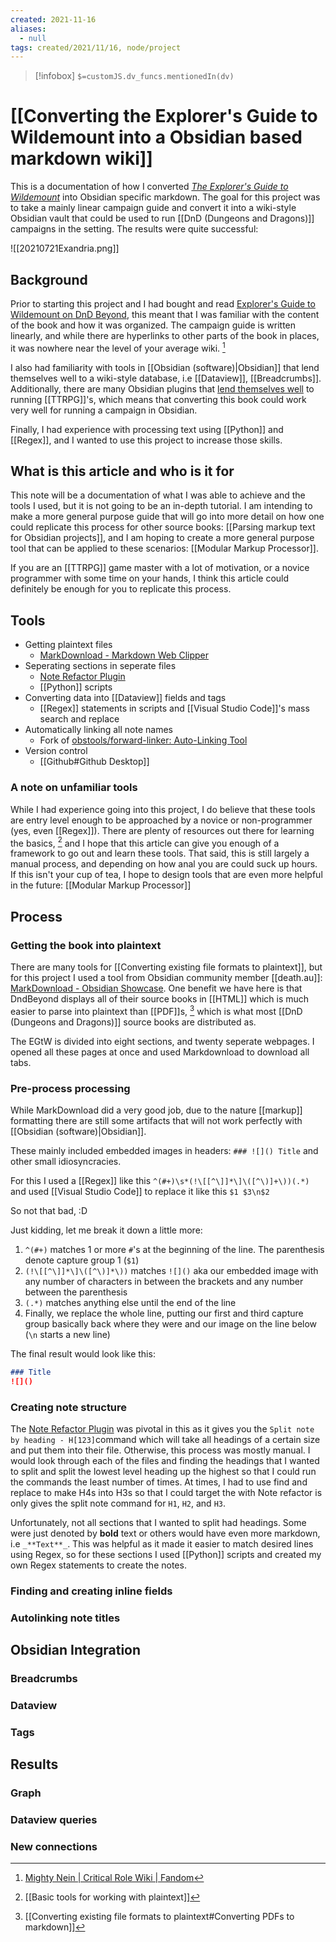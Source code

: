 ```yaml
---
created: 2021-11-16 
aliases:
  - null
tags: created/2021/11/16, node/project
---
```

> [!infobox]
`$=customJS.dv_funcs.mentionedIn(dv)`

# [[Converting the Explorer's Guide to Wildemount into a Obsidian based markdown wiki]] 

This is a documentation of how I converted *[The Explorer's Guide to Wildemount](https://dnd.wizards.com/products/wildemount)* into Obsidian specific markdown.
The goal for this project was to take a mainly linear campaign guide and convert it into a wiki-style Obsidian vault that could be used to run [[DnD (Dungeons and Dragons)]] campaigns in the setting. The results were quite successful: 

![[20210721Exandria.png]]

## Background

Prior to starting this project and I had bought and read [Explorer's Guide to Wildemount on DnD Beyond](https://www.dndbeyond.com/marketplace/sourcebooks/explorers-guide-to-wildemount), this meant that I was familiar with the content of the book and how it was organized. The campaign guide is written linearly, and while there are hyperlinks to other parts of the book in places, it was nowhere near the level of your average wiki. [^1] 

[^1]: [Mighty Nein | Critical Role Wiki | Fandom](https://criticalrole.fandom.com/wiki/Mighty_Nein)

I also had familiarity with tools in [[Obsidian (software)|Obsidian]] that lend themselves well to a wiki-style database, i.e [[Dataview]], [[Breadcrumbs]]. Additionally, there are many Obsidian plugins that [lend themselves well](https://www.youtube.com/watch?v=Ovqu_1aW3Sw) to running [[TTRPG]]'s, which means that converting this book could work very well for running a campaign in Obsidian.

Finally, I had experience with processing text using [[Python]] and [[Regex]], and I wanted to use this project to increase those skills. 

## What is this article and who is it for

This note will be a documentation of what I was able to achieve and the tools I used, but it is not going to be an in-depth tutorial. I am intending to make a more general purpose guide that will go into more detail on how one could replicate this process for other source books: [[Parsing markup text for Obsidian projects]], and I am hoping to create a more general purpose tool that can be applied to these scenarios: [[Modular Markup Processor]].

If you are an [[TTRPG]] game master with a lot of motivation, or a novice programmer with some time on your hands, I think this article could definitely be enough for you to replicate this process.  

## Tools


- Getting plaintext files
    - [MarkDownload - Markdown Web Clipper](https://forum.obsidian.md/t/markdownload-markdown-web-clipper/173)
- Seperating sections in seperate files
    - [Note Refactor Plugin](https://github.com/lynchjames/note-refactor-obsidian)
    - [[Python]] scripts
- Converting data into [[Dataview]] fields and tags
    - [[Regex]] statements in scripts and [[Visual Studio Code]]'s mass search and replace
- Automatically linking all note names
    - Fork of [obstools/forward-linker: Auto-Linking Tool](https://forum.obsidian.md/t/auto-linking-tool/2218) 
- Version control
    - [[Github#Github Desktop]]

### A note on unfamiliar tools

While I had experience going into this project, I do believe that these tools are entry level enough to be approached by a novice or non-programmer (yes, even [[Regex]]). There are plenty of resources out there for learning the basics, [^2] and I hope that this article can give you enough of a framework to go out and learn these tools. That said, this is still largely a manual process, and depending on how anal you are could suck up hours. If this isn't your cup of tea, I hope to design tools that are even more helpful in the future: [[Modular Markup Processor]]

[^2]: [[Basic tools for working with plaintext]]

## Process

### Getting the book into plaintext

There are many tools for [[Converting existing file formats to plaintext]], but for this project I used a tool from Obsidian community member [[death.au]]: [MarkDownload - Obsidian Showcase](https://forum.obsidian.md/t/markdownload-markdown-web-clipper/173). One benefit we have here is that DndBeyond displays all of their source books in [[HTML]] which is much easier to parse into plaintext than [[PDF]]s, [^3] which is what most [[DnD (Dungeons and Dragons)]] source books are distributed as.

[^3]: [[Converting existing file formats to plaintext#Converting PDFs to markdown]]

The EGtW is divided into eight sections, and twenty seperate webpages. I opened all these pages at once and used Markdownload to download all tabs. 

 ### Pre-process processing
 
 While MarkDownload did a very good job, due to the nature [[markup]] formatting there are still some artifacts that will not work perfectly with [[Obsidian (software)|Obsidian]].
 
 These mainly included embedded images in headers: `### ![]() Title` and other small idiosyncracies.
 
For this I used a [[Regex]] like this `^(#+)\s*(!\[[^\]]*\]\([^\)]+\))(.*)` and used [[Visual Studio Code]] to replace it like this `$1 $3\n$2`

So not that bad, :D

Just kidding, let me break it down a little more:
1. `^(#+)` matches 1 or more `#`'s at the beginning of the line. The parenthesis denote capture group 1 (`$1`)
2. `(!\[[^\]]*\]\([^\)]*\))` matches `![]()` aka our embedded image with any number of characters in between the brackets and any number between the parenthesis
3. `(.*)` matches anything else until the end of the line
4. Finally, we replace the whole line, putting our first and third capture group basically back where they were and our image on the line below (`\n` starts a new line)

The final result would look like this:
```md
### Title
![]()
```

### Creating note structure

 The [Note Refactor Plugin](https://github.com/lynchjames/note-refactor-obsidian) was pivotal in this as it gives you the `Split note by heading - H[123]`command which will take all headings of a certain size and put them into their file.
 Otherwise, this process was mostly manual.
 I would look through each of the files and finding the headings that I wanted to split and
 split the lowest level heading up the highest so that I could run the commands the least number of times.
 At times, I had to use find and replace to make H4s into H3s so that I could target the with Note refactor is only gives the split note command for `H1`, `H2`, and `H3`.
 
 Unfortunately, not all sections that I wanted to split had headings. Some were just denoted by **bold** text or others would have even more markdown, i.e `_**Text**_`. This was helpful as it made it easier to match desired lines using Regex, so for these sections I used [[Python]] scripts and created my own Regex statements to create the notes. 
 
 ### Finding and creating inline fields
 
 ### Autolinking note titles
 ## Obsidian Integration
 ### Breadcrumbs
 ### Dataview
 ### Tags
 
 ## Results
 ### Graph
 ### Dataview queries
 ### New connections
 
 
 
